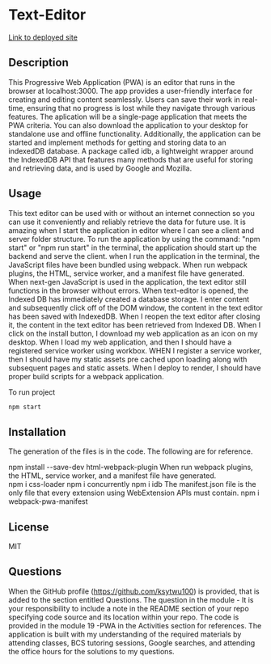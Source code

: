 # Text-Editor


[Link to deployed site](https://text-editor-zyei.onrender.com)

## Description

This Progressive Web Application (PWA) is an editor that runs in the browser at localhost:3000. The app provides a user-friendly interface for creating and editing content seamlessly. Users can save their work in real-time, ensuring that no progress is lost while they navigate through various features. The aplication will be a single-page application that meets the PWA criteria. You can also download the application to your desktop for standalone use and offline functionality. Additionally, the application can be started and implement methods for getting and storing data to an indexedDB database. A package called idb, a lightweight wrapper around the IndexedDB API that features many methods that are useful for storing and retrieving data, and is used by Google and Mozilla.


## Usage

This text editor can be used with or without an internet connection so you can use it conveniently and reliably retrieve the data for future use. It is amazing when I start the application in editor where I can see a client and server folder structure. To run the application by using the command: "npm start" or "npm run start" in the terminal, the application should start up the backend and serve the client. when I run the application in the terminal, the JavaScript files have been bundled using webpack. When run webpack plugins, the HTML, service worker, and a manifest file have generated. When next-gen JavaScript is used in the application, the text editor still functions in the browser without errors. When text-editor is opened, the Indexed DB has immediately created a database storage. I enter content and subsequently click off of the DOM window, the content in the text editor has been saved with IndexedDB. When I reopen the text editor after closing it, the content in the text editor has been retrieved from Indexed DB. When I click on the install button, I download my web application as an icon on my desktop. When I load my web application, and then I should have a registered service worker using workbox. WHEN I register a service worker, then I should have my static assets pre cached upon loading along with subsequent pages and static assets. When I deploy to render, I should have proper build scripts for a webpack application.

To run project
```bash
npm start
```

## Installation

The generation of the files is in the code. The following are for reference.

npm install --save-dev html-webpack-plugin
When run webpack plugins, the HTML, service worker, and a manifest file have generated.  
npm i css-loader
npm i concurrently
npm i idb
The manifest.json file is the only file that every extension using WebExtension APIs must contain.
npm i webpack-pwa-manifest

## License

MIT

## Questions

When the GitHub profile (https://github.com/ksytwu100) is provided, that is added to the section entitled Questions.
The question in the module - It is your responsibility to include a note in the README section of your repo specifying code source and its location within your repo. The code is provided in the module 19 -PWA in the Activities section for references. The application is built with my understanding of the required materials by attending classes, BCS tutoring sessions, Google searches, and attending the office hours for the solutions to my questions.

